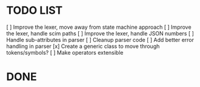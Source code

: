 # TODO LIST
[ ] Improve the lexer, move away from state machine approach
[ ] Improve the lexer, handle scim paths
[ ] Improve the lexer, handle JSON numbers
[ ] Handle sub-attributes in parser
[ ] Cleanup parser code
[ ] Add better error handling in parser
[x] Create a generic class to move through tokens/symbols?
[ ] Make operators extensible 

# DONE
